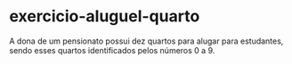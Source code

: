 # exercicio-aluguel-quarto
A dona de um pensionato possui dez quartos para alugar para estudantes, sendo esses quartos identificados pelos números 0 a 9.
